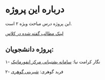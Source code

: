 # درباره این پروژه

این پروژه درس مباحث ویژه ۲ است.

[لینک مطالب گفته‌ شده در کلاس](https://enchanted-bite-6e1.notion.site/Laravel-19b2f549e04480beb13bc5cc82a75460
)

## پروژه دانشجویان:

۱- نگار کرامت نیا: [سامانه پشتیبانی مرکز انفورماتیک](https://github.com/negarkeramatnia/Informatics_Center_Support_System
)

۲- فرید گوهری: [شیرینی گوهری](https://github.com/FaridG7/gohari-pastry
)

